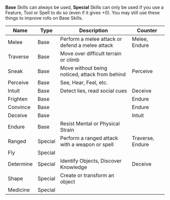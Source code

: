 **Base** Skills can always be used, **Special** Skills can only be used if you use a Feature, Tool or Spell to do so (even if it gives +0). You may still use these things to improve rolls on Base Skills.

| Name      | Type    | Description                                     | Counter          |
| --------- | ------- | ----------------------------------------------- | ---------------- |
| Melee     | Base    | Perform a melee attack or defend a melee attack | Melee, Endure    |
| Traverse  | Base    | Move over difficult terrain or climb            |                  |
| Sneak     | Base    | Move without being noticed, attack from behind  | Perceive         |
| Perceive  | Base    | See, Hear, Feel, etc.                           |                  |
| Intuit    | Base    | Detect lies, read social cues                   | Deceive          |
| Frighten  | Base    |                                                 | Endure           |
| Convince  | Base    |                                                 | Endure           |
| Deceive   | Base    |                                                 | Intuit           |
| Endure    | Base    | Resist Mental or Physical Strain                |                  |
| Ranged    | Special | Perform a ranged attack with a weapon or spell  | Traverse, Endure |
| Fly       | Special |                                                 |                  |
| Determine | Special | Identify Objects, Discover Knowledge            | Deceive          |
| Shape     | Special | Create or transform an object                   |                  |
| Medicine  | Special |                                                 |                  |
